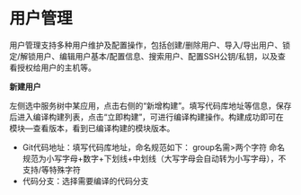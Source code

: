 # 用户管理


用户管理支持多种用户维护及配置操作，包括创建/删除用户、导入/导出用户、锁定/解锁用户、编辑用户基本/配置信息、搜索用户、配置SSH公钥/私钥，以及查看授权给用户的主机等。


**新建用户**

左侧选中服务树中某应用，点击右侧的“新增构建”。填写代码库地址等信息，保存后进入编译构建列表，点击“立即构建”，可进行编译构建操作。构建成功即可在 模块—查看版本，看到已编译构建的模块版本。

- Git代码地址：填写代码库地址，命名规范如下： group名需>两个字符 命名规范为小写字母+数字+下划线+中划线（大写字母会自动转为小写字母），不支持/等特殊字符
- 代码分支：选择需要编译的代码分支
